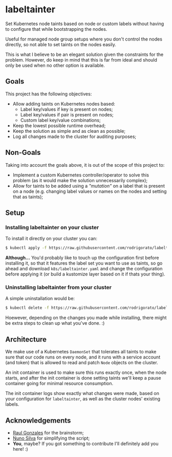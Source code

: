 # labeltainter
Set Kubernetes node taints based on node or custom labels without having to configure that while bootstrapping the nodes.

Useful for managed node group setups where you don't control the nodes directly, so not able to set taints on the nodes easily.

This is what I believe to be an elegant solution given the constraints for the problem.
However, do keep in mind that this is far from ideal and should only be used when no other option is available.

## Goals
This project has the following objectives:
* Allow adding taints on Kubernetes nodes based:
    * Label key/values if key is present on nodes;
    * Label key/values if pair is present on nodes;
    * Custom label key/value combinations;
* Keep the lowest possible runtime overhead;
* Keep the solution as simple and as clean as possible;
* Log all changes made to the cluster for auditing purposes;

## Non-Goals
Taking into account the goals above, it is out of the scope of this project to:
* Implement a custom Kubernetes controller/operator to solve this problem (as it would make the solution unnecessarily complex);
* Allow for taints to be added using a _"mutation"_ on a label that is present on a node (e.g. changing label values or names on the nodes and setting that as taints);

## Setup
### Installing labeltainter on your cluster
To install it directly on your cluster you can:
```sh
$ kubectl apply -f https://raw.githubusercontent.com/rodrigorato/labeltainter/main/k8s/labeltainter.yaml
```

**Although...** You'd probably like to touch up the configuration first before installing it, so that it features the label set you want to use as taints, so go ahead and download `k8s/labeltainter.yaml` and change the configuration before applying it (or build a kustomize layer based on it if thats your thing).

### Uninstalling labeltainter from your cluster
A simple uninstallation would be:
```sh
$ kubectl delete -f https://raw.githubusercontent.com/rodrigorato/labeltainter/main/k8s/labeltainter.yaml
```

Hoewever, depending on the changes you made while installing, there might be extra steps to clean up what you've done. :)

## Architecture
We make use of a Kubernetes `DaemonSet` that tolerates all taints to make sure that our code runs on every node, and it runs with a service account (and token) that is allowed to read and patch `Node` objects on the cluster.

An init container is used to make sure this runs exactly once, when the node starts, and after the init container is done setting taints we'll keep a pause container going for minimal resource consumption.

The init container logs show exactly what changes were made, based on your configuration for `labeltainter`, as well as the cluster nodes' existing labels.

## Acknowledgements
* [Raul Gonzales](https://github.com/gonzalesraul) for the brainstorm;
* [Nuno Silva](https://github.com/nuno-silva) for simplifying the script;
* **You**, maybe? If you got something to contribute I'll definitely add you here! :)
